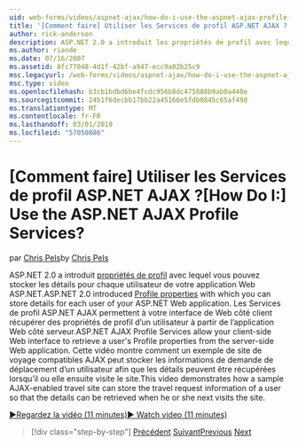 ```yaml
---
uid: web-forms/videos/aspnet-ajax/how-do-i-use-the-aspnet-ajax-profile-services
title: '[Comment faire] Utiliser les Services de profil ASP.NET AJAX ? | Microsoft Docs'
author: rick-anderson
description: ASP.NET 2.0 a introduit les propriétés de profil avec lequel vous pouvez stocker les détails pour chaque utilisateur de votre application Web ASP.NET. Autoriser les Services de profil ASP.NET AJAX...
ms.author: riande
ms.date: 07/16/2007
ms.assetid: 8fc77048-4d1f-42bf-a947-ecc9a02b25c9
msc.legacyurl: /web-forms/videos/aspnet-ajax/how-do-i-use-the-aspnet-ajax-profile-services
msc.type: video
ms.openlocfilehash: b3cb1bdbd6be4fcdc956b8dc475888b9ab0a440e
ms.sourcegitcommit: 24b1f6decbb17bb22a45166e5fdb0845c65af498
ms.translationtype: MT
ms.contentlocale: fr-FR
ms.lasthandoff: 03/01/2019
ms.locfileid: "57050886"
---
```

<a name="how-do-i-use-the-aspnet-ajax-profile-services"></a><span data-ttu-id="5ca04-105">[Comment faire] Utiliser les Services de profil ASP.NET AJAX ?</span><span class="sxs-lookup"><span data-stu-id="5ca04-105">[How Do I:] Use the ASP.NET AJAX Profile Services?</span></span>
====================
<span data-ttu-id="5ca04-106">par [Chris Pels](https://twitter.com/chrispels)</span><span class="sxs-lookup"><span data-stu-id="5ca04-106">by [Chris Pels](https://twitter.com/chrispels)</span></span>

<span data-ttu-id="5ca04-107">ASP.NET 2.0 a introduit [propriétés de profil](https://msdn.microsoft.com/library/at64shx3.aspx) avec lequel vous pouvez stocker les détails pour chaque utilisateur de votre application Web ASP.NET.</span><span class="sxs-lookup"><span data-stu-id="5ca04-107">ASP.NET 2.0 introduced [Profile properties](https://msdn.microsoft.com/library/at64shx3.aspx) with which you can store details for each user of your ASP.NET Web application.</span></span> <span data-ttu-id="5ca04-108">Les Services de profil ASP.NET AJAX permettent à votre interface de Web côté client récupérer des propriétés de profil d’un utilisateur à partir de l’application Web côté serveur.</span><span class="sxs-lookup"><span data-stu-id="5ca04-108">ASP.NET AJAX Profile Services allow your client-side Web interface to retrieve a user's Profile properties from the server-side Web application.</span></span> <span data-ttu-id="5ca04-109">Cette vidéo montre comment un exemple de site de voyage compatibles AJAX peut stocker les informations de demande de déplacement d’un utilisateur afin que les détails peuvent être récupérées lorsqu’il ou elle ensuite visite le site.</span><span class="sxs-lookup"><span data-stu-id="5ca04-109">This video demonstrates how a sample AJAX-enabled travel site can store the travel request information of a user so that the details can be retrieved when he or she next visits the site.</span></span>

[<span data-ttu-id="5ca04-110">&#9654;Regardez la vidéo (11 minutes)</span><span class="sxs-lookup"><span data-stu-id="5ca04-110">&#9654; Watch video (11 minutes)</span></span>](https://channel9.msdn.com/Blogs/ASP-NET-Site-Videos/how-do-i-use-the-aspnet-ajax-profile-services)

> [!div class="step-by-step"]
> <span data-ttu-id="5ca04-111">[Précédent](how-do-i-use-other-javascript-user-interface-libraries-with-aspnet-ajax.md)
> [Suivant](how-do-i-debug-aspnet-ajax-applications-using-visual-studio-2005.md)</span><span class="sxs-lookup"><span data-stu-id="5ca04-111">[Previous](how-do-i-use-other-javascript-user-interface-libraries-with-aspnet-ajax.md)
[Next](how-do-i-debug-aspnet-ajax-applications-using-visual-studio-2005.md)</span></span>
